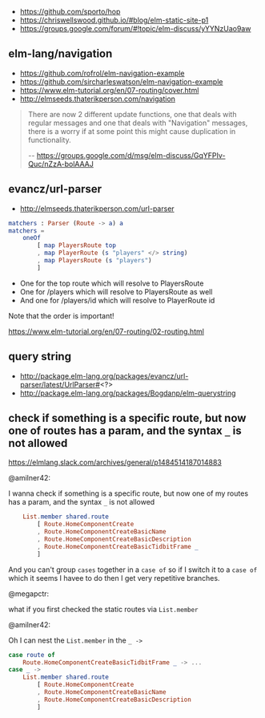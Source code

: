 - https://github.com/sporto/hop
- https://chriswellswood.github.io/#blog/elm-static-site-p1
- https://groups.google.com/forum/#!topic/elm-discuss/yYYNzUao9aw

## elm-lang/navigation

- https://github.com/rofrol/elm-navigation-example
- https://github.com/sircharleswatson/elm-navigation-example
- https://www.elm-tutorial.org/en/07-routing/cover.html
- http://elmseeds.thaterikperson.com/navigation

>There are now 2 different update functions, one that deals with regular messages and one that deals with "Navigation" messages, there is a worry if at some point this might cause duplication in functionality.
>
>-- https://groups.google.com/d/msg/elm-discuss/GqYFPIv-Quc/nZzA-bolAAAJ


## evancz/url-parser

- http://elmseeds.thaterikperson.com/url-parser

```elm
matchers : Parser (Route -> a) a
matchers =
    oneOf
        [ map PlayersRoute top
        , map PlayerRoute (s "players" </> string)
        , map PlayersRoute (s "players")
        ]
```

- One for the top route which will resolve to PlayersRoute
- One for /players which will resolve to PlayersRoute as well
- And one for /players/id which will resolve to PlayerRoute id

Note that the order is important!

https://www.elm-tutorial.org/en/07-routing/02-routing.html

## query string

- http://package.elm-lang.org/packages/evancz/url-parser/latest/UrlParser#<?>
- http://package.elm-lang.org/packages/Bogdanp/elm-querystring

## check if something is a specific route, but now one of routes has a param, and the syntax `_` is not allowed

https://elmlang.slack.com/archives/general/p1484514187014883

@amilner42:

I wanna check if something is a specific route, but now one of my routes has a param, and the syntax `_` is not allowed

```elm
    List.member shared.route
        [ Route.HomeComponentCreate
        , Route.HomeComponentCreateBasicName
        , Route.HomeComponentCreateBasicDescription
        , Route.HomeComponentCreateBasicTidbitFrame _
        ]
```

And you can't group `cases` together in a `case of` so if I switch it to a `case of` which it seems I havee to do then I get very repetitive branches.

@megapctr:

what if you first checked the static routes via `List.member`

@amilner42:

Oh I can nest the `List.member` in the `_ ->`

```elm
case route of
    Route.HomeComponentCreateBasicTidbitFrame _ -> ...
case _ ->
    List.member shared.route
        [ Route.HomeComponentCreate
        , Route.HomeComponentCreateBasicName
        , Route.HomeComponentCreateBasicDescription
        ]
```
